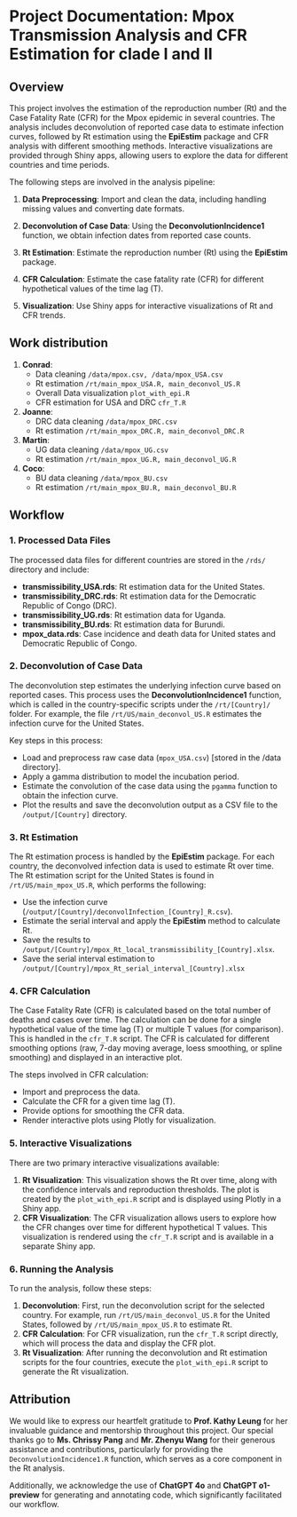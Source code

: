 # Project Documentation: Mpox Transmission Analysis and CFR Estimation for clade I and II

## Overview

This project involves the estimation of the reproduction number (Rt) and the Case Fatality Rate (CFR) for the Mpox epidemic in several countries. The analysis includes deconvolution of reported case data to estimate infection curves, followed by Rt estimation using the **EpiEstim** package and CFR analysis with different smoothing methods. Interactive visualizations are provided through Shiny apps, allowing users to explore the data for different countries and time periods.

The following steps are involved in the analysis pipeline:

1. **Data Preprocessing**: Import and clean the data, including handling missing values and converting date formats.
2. **Deconvolution of Case Data**: Using the **DeconvolutionIncidence1** function, we obtain infection dates from reported case counts.
3. **Rt Estimation**: Estimate the reproduction number (Rt) using the **EpiEstim** package.

4. **CFR Calculation**: Estimate the case fatality rate (CFR) for different hypothetical values of the time lag (T).
5. **Visualization**: Use Shiny apps for interactive visualizations of Rt and CFR trends.

## Work distribution

1. **Conrad**: 
    - Data cleaning `/data/mpox.csv, /data/mpox_USA.csv`
    - Rt estimation `/rt/main_mpox_USA.R, main_deconvol_US.R`
    - Overall Data visualization `plot_with_epi.R`
    - CFR estimation for USA and DRC `cfr_T.R`
2. **Joanne**: 
    - DRC data cleaning `/data/mpox_DRC.csv`
    - Rt estimation `/rt/main_mpox_DRC.R, main_deconvol_DRC.R`
3. **Martin**: 
    - UG data cleaning `/data/mpox_UG.csv`
    - Rt estimation `/rt/main_mpox_UG.R, main_deconvol_UG.R`
4. **Coco**: 
    - BU data cleaning `/data/mpox_BU.csv` 
    - Rt estimation `/rt/main_mpox_BU.R, main_deconvol_BU.R`

## Workflow

### 1. Processed Data Files

The processed data files for different countries are stored in the `/rds/` directory and include:
- **transmissibility_USA.rds**: Rt estimation data for the United States.
- **transmissibility_DRC.rds**: Rt estimation data for the Democratic Republic of Congo (DRC).
- **transmissibility_UG.rds**: Rt estimation data for Uganda.
- **transmissibility_BU.rds**: Rt estimation data for Burundi.
- **mpox_data.rds**: Case incidence and death data for United states and Democratic Republic of Congo.

### 2. Deconvolution of Case Data

The deconvolution step estimates the underlying infection curve based on reported cases. This process uses the **DeconvolutionIncidence1** function, which is called in the country-specific scripts under the `/rt/[Country]/` folder. For example, the file `/rt/US/main_deconvol_US.R` estimates the infection curve for the United States.

Key steps in this process:
- Load and preprocess raw case data (`mpox_USA.csv`) [stored in the /data directory].
- Apply a gamma distribution to model the incubation period.
- Estimate the convolution of the case data using the `pgamma` function to obtain the infection curve.
- Plot the results and save the deconvolution output as a CSV file to the `/output/[Country]` directory.

### 3. Rt Estimation

The Rt estimation process is handled by the **EpiEstim** package. For each country, the deconvolved infection data is used to estimate Rt over time. The Rt estimation script for the United States is found in `/rt/US/main_mpox_US.R`, which performs the following:
- Use the infection curve (`/output/[Country]/deconvolInfection_[Country]_R.csv`).
- Estimate the serial interval and apply the **EpiEstim** method to calculate Rt.
- Save the results to `/output/[Country]/mpox_Rt_local_transmissibility_[Country].xlsx`.
- Save the serial interval estimation to `/output/[Country]/mpox_Rt_serial_interval_[Country].xlsx`

### 4. CFR Calculation

The Case Fatality Rate (CFR) is calculated based on the total number of deaths and cases over time. The calculation can be done for a single hypothetical value of the time lag (T) or multiple T values (for comparison). This is handled in the `cfr_T.R` script. The CFR is calculated for different smoothing options (raw, 7-day moving average, loess smoothing, or spline smoothing) and displayed in an interactive plot.

The steps involved in CFR calculation:
- Import and preprocess the data.
- Calculate the CFR for a given time lag (T).
- Provide options for smoothing the CFR data.
- Render interactive plots using Plotly for visualization.

### 5. Interactive Visualizations

There are two primary interactive visualizations available:

1. **Rt Visualization**: This visualization shows the Rt over time, along with the confidence intervals and reproduction thresholds. The plot is created by the `plot_with_epi.R` script and is displayed using Plotly in a Shiny app.
2. **CFR Visualization**: The CFR visualization allows users to explore how the CFR changes over time for different hypothetical T values. This visualization is rendered using the `cfr_T.R` script and is available in a separate Shiny app.

### 6. Running the Analysis

To run the analysis, follow these steps:

1. **Deconvolution**: First, run the deconvolution script for the selected country. For example, run `/rt/US/main_deconvol_US.R` for the United States, followed by `/rt/US/main_mpox_US.R` to estimate Rt.
2. **CFR Calculation**: For CFR visualization, run the `cfr_T.R` script directly, which will process the data and display the CFR plot.
3. **Rt Visualization**: After running the deconvolution and Rt estimation scripts for the four countries, execute the `plot_with_epi.R` script to generate the Rt visualization.

## Attribution

We would like to express our heartfelt gratitude to **Prof. Kathy Leung** for her invaluable guidance and mentorship throughout this project. Our special thanks go to **Ms. Chrissy Pang** and **Mr. Zhenyu Wang** for their generous assistance and contributions, particularly for providing the `DeconvolutionIncidence1.R` function, which serves as a core component in the Rt analysis.

Additionally, we acknowledge the use of **ChatGPT 4o** and **ChatGPT o1-preview** for generating and annotating code, which significantly facilitated our workflow.
